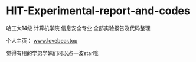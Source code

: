 # HIT-Experimental-report-and-codes
哈工大14级 计算机学院 信息安全专业 全部实验报告及代码整理

个人主页： www.lovebear.top

觉得有用的学弟学妹们可以点一波star哦
